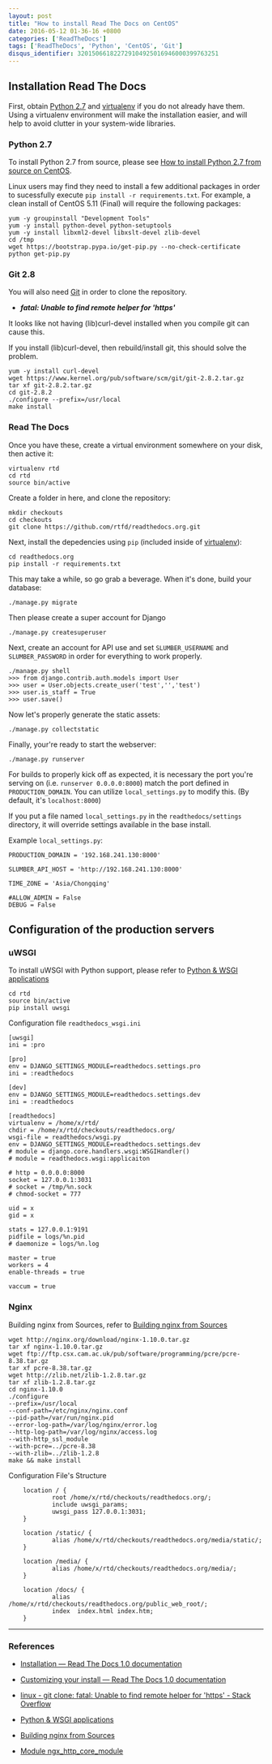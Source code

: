```yaml
---
layout: post
title: "How to install Read The Docs on CentOS"
date: 2016-05-12 01-36-16 +0800
categories: ['ReadTheDocs']
tags: ['ReadTheDocs', 'Python', 'CentOS', 'Git']
disqus_identifier: 320150661822729104925016946000399763251
---
```

## Installation Read The Docs

First, obtain [Python 2.7](http://www.python.org/) and [virtualenv](http://pypi.python.org/pypi/virtualenv) if you do not already have them. Using a virtualenv environment will make the installation easier, and will help to avoid clutter in your system-wide libraries.

### Python 2.7

To install Python 2.7 from source, please see [How to install Python 2.7 from source on CentOS](/python/2016/05/11/how-to-install-python-2.7-from-source-on-centos.html).

Linux users may find they need to install a few additional packages in order to sucessfully execute `pip install -r requirements.txt`. For example, a clean install of CentOS 5.11 (Final) will require the following packages:

    yum -y groupinstall "Development Tools"
    yum -y install python-devel python-setuptools
    yum -y install libxml2-devel libxslt-devel zlib-devel
    cd /tmp
    wget https://bootstrap.pypa.io/get-pip.py --no-check-certificate
    python get-pip.py

### Git 2.8

You will also need [Git](http://git-scm.com/) in order to clone the repository.

* ***fatal: Unable to find remote helper for 'https'***

It looks like not having (lib)curl-devel installed when you compile git can cause this.

If you install (lib)curl-devel, then rebuild/install git, this should solve the problem.

    yum -y install curl-devel
    wget https://www.kernel.org/pub/software/scm/git/git-2.8.2.tar.gz
    tar xf git-2.8.2.tar.gz
    cd git-2.8.2
    ./configure --prefix=/usr/local
    make install

### Read The Docs

Once you have these, create a virtual environment somewhere on your disk, then active it:

    virtualenv rtd
    cd rtd
    source bin/active

Create a folder in here, and clone the repository:

    mkdir checkouts
    cd checkouts
    git clone https://github.com/rtfd/readthedocs.org.git

Next, install the depedencies using `pip` (included inside of [virtualenv](http://pypi.python.org/pypi/virtualenv)):

    cd readthedocs.org
    pip install -r requirements.txt

This may take a while, so go grab a beverage. When it's done, build your database:

    ./manage.py migrate

Then please create a super account for Django

    ./manage.py createsuperuser

Next, create an account for API use and set `SLUMBER_USERNAME` and `SLUMBER_PASSWORD` in order for everything to work properly.

    ./manage.py shell
    >>> from django.contrib.auth.models import User
    >>> user = User.objects.create_user('test','','test')
    >>> user.is_staff = True
    >>> user.save()

Now let's properly generate the static assets:

    ./manage.py collectstatic

Finally, your're ready to start the webserver:

    ./manage.py runserver

For builds to properly kick off as expected, it is necessary the port you're serving on (i.e. `runserver 0.0.0.0:8000`) match the port defined in `PRODUCTION_DOMAIN`. You can utilize `local_settings.py` to modify this. (By default, it's `localhost:8000`)

If you put a file named `local_settings.py` in the `readthedocs/settings` directory, it will override settings available in the base install.

Example `local_settings.py`:

    PRODUCTION_DOMAIN = '192.168.241.130:8000'

    SLUMBER_API_HOST = 'http://192.168.241.130:8000'

    TIME_ZONE = 'Asia/Chongqing'

    #ALLOW_ADMIN = False
    DEBUG = False

## Configuration of the production servers

### uWSGI

To install uWSGI with Python support, please refer to [Python & WSGI applications](python/2016/05/13/python-and-wsgi-applications.html)

    cd rtd
    source bin/active
    pip install uwsgi

Configuration file `readthedocs_wsgi.ini`

    [uwsgi]
    ini = :pro
    
    [pro]
    env = DJANGO_SETTINGS_MODULE=readthedocs.settings.pro
    ini = :readthedocs
    
    [dev]
    env = DJANGO_SETTINGS_MODULE=readthedocs.settings.dev
    ini = :readthedocs
    
    [readthedocs]
    virtualenv = /home/x/rtd/
    chdir = /home/x/rtd/checkouts/readthedocs.org/
    wsgi-file = readthedocs/wsgi.py
    env = DJANGO_SETTINGS_MODULE=readthedocs.settings.dev
    # module = django.core.handlers.wsgi:WSGIHandler()
    # module = readthedocs.wsgi:applicaiton
    
    # http = 0.0.0.0:8000
    socket = 127.0.0.1:3031
    # socket = /tmp/%n.sock
    # chmod-socket = 777
    
    uid = x
    gid = x
    
    stats = 127.0.0.1:9191
    pidfile = logs/%n.pid
    # daemonize = logs/%n.log
    
    master = true
    workers = 4
    enable-threads = true
    
    vaccum = true

### Nginx

Building nginx from Sources, refer to [Building nginx from Sources](http://nginx.org/en/docs/configure.html)


    wget http://nginx.org/download/nginx-1.10.0.tar.gz
    tar xf nginx-1.10.0.tar.gz
    wget ftp://ftp.csx.cam.ac.uk/pub/software/programming/pcre/pcre-8.38.tar.gz
    tar xf pcre-8.38.tar.gz
    wget http://zlib.net/zlib-1.2.8.tar.gz
    tar xf zlib-1.2.8.tar.gz
    cd nginx-1.10.0
    ./configure
    --prefix=/usr/local
    --conf-path=/etc/nginx/nginx.conf
    --pid-path=/var/run/nginx.pid
    --error-log-path=/var/log/nginx/error.log
    --http-log-path=/var/log/nginx/access.log
    --with-http_ssl_module
    --with-pcre=../pcre-8.38
    --with-zlib=../zlib-1.2.8
    make && make install

Configuration File's Structure

        location / {
                root /home/x/rtd/checkouts/readthedocs.org/;
                include uwsgi_params;
                uwsgi_pass 127.0.0.1:3031;
        }

        location /static/ {
                alias /home/x/rtd/checkouts/readthedocs.org/media/static/;
        }

        location /media/ {
                alias /home/x/rtd/checkouts/readthedocs.org/media/;
        }

        location /docs/ {
                alias /home/x/rtd/checkouts/readthedocs.org/public_web_root/;
                index  index.html index.htm;
        }    

* * *

### References

* [Installation — Read The Docs 1.0 documentation](http://docs.readthedocs.io/en/latest/install.html)

* [Customizing your install — Read The Docs 1.0 documentation](http://docs.readthedocs.io/en/latest/custom_installs/customization.html)

* [linux - git clone: fatal: Unable to find remote helper for 'https' - Stack Overflow](http://stackoverflow.com/questions/8329485/git-clone-fatal-unable-to-find-remote-helper-for-https)

* [Python & WSGI applications](/python/2016/05/13/python-and-wsgi-applications.html)

* [Building nginx from Sources](http://nginx.org/en/docs/configure.html)

* [Module ngx_http_core_module](http://nginx.org/en/docs/http/ngx_http_core_module.html)
